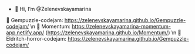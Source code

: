 - 👋 Hi, I’m @Zelenevskayamarina

📖 Gempuzzle-codejam: https://zelenevskayamarina.github.io/Gempuzzle-codejam/ \n
📖 Momentum: https://zelenevskayamarina-momentum-app.netlify.app/ (https://zelenevskayamarina.github.io/Momentum/) \n
📖 Eldritch-horror-codejam: https://zelenevskayamarina.github.io/Gempuzzle-codejam/
